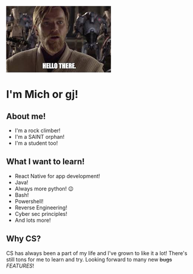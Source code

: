 <img src="proxy-image.jpg"/>

# I'm Mich or gj!

## About me!
* I'm a rock climber!
* I'm a SAINT orphan!
* I'm a student too!

## What I want to learn!
* React Native for app development!
* Java!
* Always more python! :wink:
* Bash!
* Powershell!
* Reverse Engineering!
* Cyber sec principles!
* And lots more!

## Why CS?
CS has always been a part of my life and I've grown to like it a lot! There's still tons for me to learn and try. Looking forward to many new ~~bugs~~ *FEATURES*!